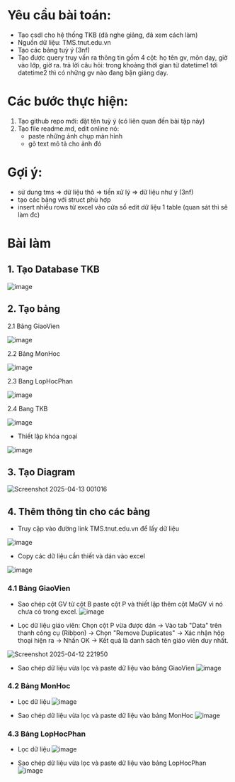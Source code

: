 # Yêu cầu bài toán:
 - Tạo csdl cho hệ thống TKB (đã nghe giảng, đã xem cách làm)
 - Nguồn dữ liệu: TMS.tnut.edu.vn
 - Tạo các bảng tuỳ ý (3nf)
 - Tạo được query truy vấn ra thông tin gồm 4 cột: họ tên gv, môn dạy, giờ vào lớp, giờ ra.
   trả lời câu hỏi: trong khoảng thời gian từ datetime1 tới datetime2 thì có những gv nào đang bận giảng dạy.

# Các bước thực hiện:
1. Tạo github repo mới: đặt tên tuỳ ý (có liên quan đến bài tập này)
2. Tạo file readme.md, edit online nó:
   - paste những ảnh chụp màn hình
   - gõ text mô tả cho ảnh đó

# Gợi ý:  
  - sử dung tms => dữ liệu thô => tiền xử lý => dữ liệu như ý (3nf)
  - tạo các bảng với struct phù hợp
  - insert nhiều rows từ excel vào cửa sổ edit dữ liệu 1 table (quan sát thì sẽ làm đc)

# Bài làm
## 1. Tạo Database TKB
![image](https://github.com/user-attachments/assets/2689dfe4-6159-46b2-8196-615cb840dc19)

## 2. Tạo bảng

2.1 Bảng GiaoVien

![image](https://github.com/user-attachments/assets/ad8b2608-b411-4fb4-9628-cbf37f22ead6)

2.2 Bảng MonHoc

![image](https://github.com/user-attachments/assets/f26bb722-d30c-4bf6-a47e-de83b83f7d89)

2.3 Bang LopHocPhan

![image](https://github.com/user-attachments/assets/a440199e-9fa1-4cbc-b447-a7b5de9e42ad)

2.4 Bang TKB

![image](https://github.com/user-attachments/assets/e5ec3795-b722-4420-a16e-ee079707dc15)

- Thiết lập khóa ngoại

![image](https://github.com/user-attachments/assets/cd7664a3-804f-45a1-99ce-9f42ac196ef9)

## 3. Tạo Diagram

![Screenshot 2025-04-13 001016](https://github.com/user-attachments/assets/ce1ed50c-af94-403a-bc60-5ec23545affa)

## 4. Thêm thông tin cho các bảng 
- Truy cập vào đường link TMS.tnut.edu.vn để lấy dữ liệu

![image](https://github.com/user-attachments/assets/42033a28-7708-4d9d-bd5b-c7934fe65e05)

- Copy các dữ liệu cần thiết và dán vào excel

![image](https://github.com/user-attachments/assets/de956e7a-4a01-4f6f-84e2-7b7f0f9d5203)

### 4.1 Bảng GiaoVien
- Sao chép cột GV từ cột B paste cột P và thiết lập thêm cột MaGV vì nó chưa có trong excel.
![image](https://github.com/user-attachments/assets/0425da92-0396-4910-bd49-fb94bb4173dc)

- Lọc dữ liệu giáo viên:
  Chọn cột P vừa được dán -> Vào tab "Data" trên thanh công cụ (Ribbon) -> Chọn "Remove Duplicates"
   -> Xác nhận hộp thoại hiện ra → Nhấn OK → Kết quả là danh sách tên giáo viên duy nhất.
  
![Screenshot 2025-04-12 221950](https://github.com/user-attachments/assets/7f66c88f-3475-4f39-9d28-6ee1d10f29b6)

- Sao chép dữ liệu vừa lọc và paste dữ liệu vào bảng GiaoVien
![image](https://github.com/user-attachments/assets/673d582e-444c-4495-9268-e59e14d804e0)

### 4.2 Bảng MonHoc
- Lọc dữ liệu
![image](https://github.com/user-attachments/assets/bc5c09b1-22e6-4f66-914b-d00892087d72)

- Sao chép dữ liệu vừa lọc và paste dữ liệu vào bảng MonHoc
![image](https://github.com/user-attachments/assets/053918ae-1a43-48bb-8427-1655bbdd921f)

### 4.3 Bảng LopHocPhan
- Lọc dữ liệu
![image](https://github.com/user-attachments/assets/7af6dd07-b02f-4813-a4b5-2247a8d8c4e5)

- Sao chép dữ liệu vừa lọc và paste dữ liệu vào bảng LopHocPhan
![image](https://github.com/user-attachments/assets/06f14ca5-6ff2-46d8-b9d7-59a0f8f32351)











  
